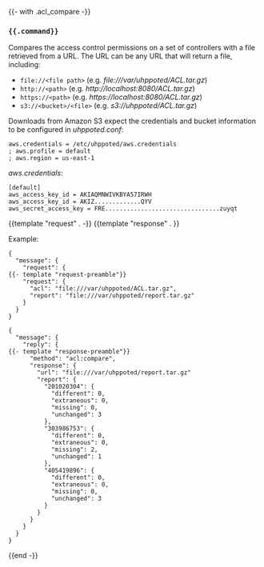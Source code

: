 {{- with .acl_compare -}}
### `{{.command}}`

Compares the access control permissions on a set of controllers with a file retrieved from a URL. The URL
can be any URL that will return a file, including:

- `file://<file path>` (e.g. _file:///var/uhppoted/ACL.tar.gz_)
- `http://<path>` (e.g. _http://localhost:8080/ACL.tar.gz_)
- `https://<path>` (e.g. _https://localhost:8080/ACL.tar.gz_)
- `s3://<bucket>/<file>` (e.g. _s3://uhppoted/ACL.tar.gz_)

Downloads from Amazon S3 expect the credentials and bucket information to be configured in _uhppoted.conf_:
```
aws.credentials = /etc/uhppoted/aws.credentials
; aws.profile = default
; aws.region = us-east-1
```

_aws.credentials_:
```
[default]
aws_access_key_id = AKIAQMNWIVKBYA57IRWH
aws_access_key_id = AKIZ.............QYV
aws_secret_access_key = FRE................................zuyqt

```

{{template "request"  . -}}
{{template "response" . }}

Example:
```
{
  "message": {
    "request": {
{{- template "request-preamble"}}
    "request": {
      "acl": "file:///var/uhppoted/ACL.tar.gz",
      "report": "file:///var/uhppoted/report.tar.gz"
    }
  }
}

{
  "message": {
    "reply": {
{{- template "response-preamble"}}
      "method": "acl:compare",
      "response": {
        "url": "file:///var/uhppoted/report.tar.gz"
        "report": {
          "201020304": {
            "different": 0,
            "extraneous": 0,
            "missing": 0,
            "unchanged": 3
          },
          "303986753": {
            "different": 0,
            "extraneous": 0,
            "missing": 2,
            "unchanged": 1
          },
          "405419896": {
            "different": 0,
            "extraneous": 0,
            "missing": 0,
            "unchanged": 3
          }
        }
      }
    }
  }
}
```
{{end -}}

